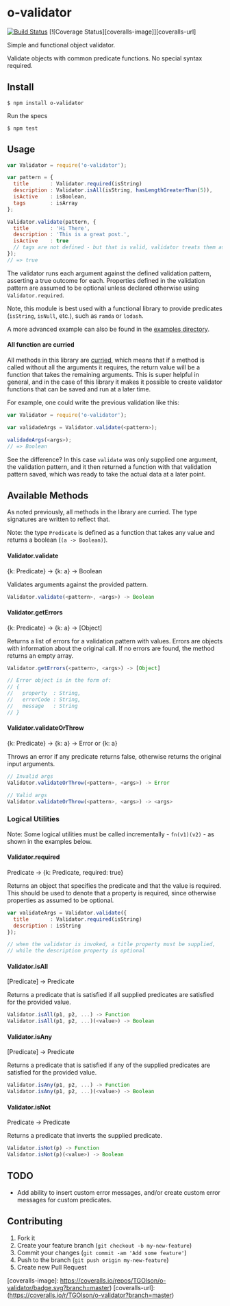 # o-validator

[![Build Status][travis-image]][travis-url] [![Coverage Status][coveralls-image]][coveralls-url]

Simple and functional object validator.

Validate objects with common predicate functions. No special syntax required.

## Install

```
$ npm install o-validator
```

Run the specs

```
$ npm test
```

## Usage

```js
var Validator = require('o-validator');

var pattern = {
  title       : Validator.required(isString)
  description : Validator.isAll(isString, hasLengthGreaterThan(5)),
  isActive    : isBoolean,
  tags        : isArray
};

Validator.validate(pattern, {
  title       : 'Hi There',
  description : 'This is a great post.',
  isActive    : true
  // tags are not defined - but that is valid, validator treats them as optional
});
// => true
```

The validator runs each argument against the defined validation pattern, asserting a true outcome for each. Properties defined in the validation pattern are assumed to be optional unless declared otherwise using `Validator.required`.

Note, this module is best used with a functional library to provide predicates (`isString`, `isNull`, etc.), such as `ramda` or `lodash`.

A more advanced example can also be found in the [examples directory](https://github.com/TGOlson/o-validator/tree/master/examples).

#### All function are curried

All methods in this library are [curried](http://en.wikipedia.org/wiki/Currying), which means that if a method is called without all the arguments it requires, the return value will be a function that takes the remaining arguments. This is super helpful in general, and in the case of this library it makes it possible to create validator functions that can be saved and run at a later time.

For example, one could write the previous validation like this:

```js
var Validator = require('o-validator');

var validadeArgs = Validator.validate(<pattern>);

validadeArgs(<args>);
// => Boolean
```

See the difference? In this case `validate` was only supplied one argument, the validation pattern, and it then returned a function with that validation pattern saved, which was ready to take the actual data at a later point.

## Available Methods

As noted previously, all methods in the library are curried. The type signatures are written to reflect that.

Note: the type `Predicate` is defined as a function that takes any value and returns a boolean (`(a -> Boolean)`).

#### Validator.validate

{k: Predicate} -> {k: a} -> Boolean

Validates arguments against the provided pattern.
```js
Validator.validate(<pattern>, <args>) -> Boolean
```

#### Validator.getErrors

{k: Predicate} -> {k: a} -> [Object]

Returns a list of errors for a validation pattern with values. Errors are objects with information about the original call. If no errors are found, the method returns an empty array.
```js
Validator.getErrors(<pattern>, <args>) -> [Object]

// Error object is in the form of:
// {
//   property  : String,
//   errorCode : String,
//   message   : String
// }
```

#### Validator.validateOrThrow

{k: Predicate} -> {k: a} -> Error or {k: a}

Throws an error if any predicate returns false, otherwise returns the original input arguments.
```js
// Invalid args
Validator.validateOrThrow(<pattern>, <args>) -> Error

// Valid args
Validator.validateOrThrow(<pattern>, <args>) -> <args>
```

### Logical Utilities

Note: Some logical utilities must be called incrementally - `fn(v1)(v2)` - as shown in the examples below.

#### Validator.required

Predicate -> {k: Predicate, required: true}

Returns an object that specifies the predicate and that the value is required. This should be used to denote that a property is required, since otherwise properties as assumed to be optional.
```js
var validateArgs = Validator.validate({
  title       : Validator.required(isString)
  description : isString
});

// when the validator is invoked, a title property must be supplied,
// while the description property is optional
```

#### Validator.isAll

[Predicate] -> Predicate

Returns a predicate that is satisfied if all supplied predicates are satisfied for the provided value.
```js
Validator.isAll(p1, p2, ...) -> Function
Validator.isAll(p1, p2, ...)(<value>) -> Boolean
```

#### Validator.isAny

[Predicate] -> Predicate

Returns a predicate that is satisfied if any of the supplied predicates are satisfied for the provided value.
```js
Validator.isAny(p1, p2, ...) -> Function
Validator.isAny(p1, p2, ...)(<value>) -> Boolean
```

#### Validator.isNot

Predicate -> Predicate

Returns a predicate that inverts the supplied predicate.
```js
Validator.isNot(p) -> Function
Validator.isNot(p)(<value>) -> Boolean
```

## TODO

* Add ability to insert custom error messages, and/or create custom error messages for custom predicates.

## Contributing

1. Fork it
2. Create your feature branch (`git checkout -b my-new-feature`)
3. Commit your changes (`git commit -am 'Add some feature'`)
4. Push to the branch (`git push origin my-new-feature`)
5. Create new Pull Request

[travis-image]: https://travis-ci.org/TGOlson/o-validator.svg?branch=master
[travis-url]: https://travis-ci.org/TGOlson/o-validator

[coveralls-image]: https://coveralls.io/repos/TGOlson/o-validator/badge.svg?branch=master)
[coveralls-url]: (https://coveralls.io/r/TGOlson/o-validator?branch=master)
